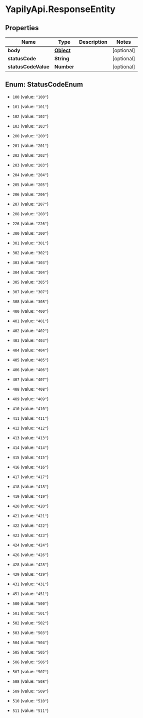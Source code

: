 # YapilyApi.ResponseEntity

## Properties

Name | Type | Description | Notes
------------ | ------------- | ------------- | -------------
**body** | [**Object**](.md) |  | [optional] 
**statusCode** | **String** |  | [optional] 
**statusCodeValue** | **Number** |  | [optional] 



## Enum: StatusCodeEnum


* `100` (value: `"100"`)

* `101` (value: `"101"`)

* `102` (value: `"102"`)

* `103` (value: `"103"`)

* `200` (value: `"200"`)

* `201` (value: `"201"`)

* `202` (value: `"202"`)

* `203` (value: `"203"`)

* `204` (value: `"204"`)

* `205` (value: `"205"`)

* `206` (value: `"206"`)

* `207` (value: `"207"`)

* `208` (value: `"208"`)

* `226` (value: `"226"`)

* `300` (value: `"300"`)

* `301` (value: `"301"`)

* `302` (value: `"302"`)

* `303` (value: `"303"`)

* `304` (value: `"304"`)

* `305` (value: `"305"`)

* `307` (value: `"307"`)

* `308` (value: `"308"`)

* `400` (value: `"400"`)

* `401` (value: `"401"`)

* `402` (value: `"402"`)

* `403` (value: `"403"`)

* `404` (value: `"404"`)

* `405` (value: `"405"`)

* `406` (value: `"406"`)

* `407` (value: `"407"`)

* `408` (value: `"408"`)

* `409` (value: `"409"`)

* `410` (value: `"410"`)

* `411` (value: `"411"`)

* `412` (value: `"412"`)

* `413` (value: `"413"`)

* `414` (value: `"414"`)

* `415` (value: `"415"`)

* `416` (value: `"416"`)

* `417` (value: `"417"`)

* `418` (value: `"418"`)

* `419` (value: `"419"`)

* `420` (value: `"420"`)

* `421` (value: `"421"`)

* `422` (value: `"422"`)

* `423` (value: `"423"`)

* `424` (value: `"424"`)

* `426` (value: `"426"`)

* `428` (value: `"428"`)

* `429` (value: `"429"`)

* `431` (value: `"431"`)

* `451` (value: `"451"`)

* `500` (value: `"500"`)

* `501` (value: `"501"`)

* `502` (value: `"502"`)

* `503` (value: `"503"`)

* `504` (value: `"504"`)

* `505` (value: `"505"`)

* `506` (value: `"506"`)

* `507` (value: `"507"`)

* `508` (value: `"508"`)

* `509` (value: `"509"`)

* `510` (value: `"510"`)

* `511` (value: `"511"`)




